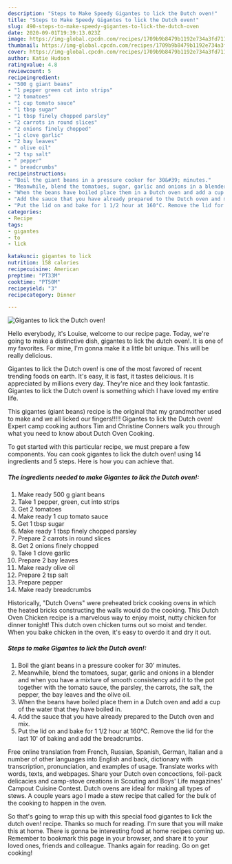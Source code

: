 ```yaml
---
description: "Steps to Make Speedy Gigantes to lick the Dutch oven!"
title: "Steps to Make Speedy Gigantes to lick the Dutch oven!"
slug: 490-steps-to-make-speedy-gigantes-to-lick-the-dutch-oven
date: 2020-09-01T19:39:13.023Z
image: https://img-global.cpcdn.com/recipes/1709b9b8479b1192e734a3fd7114aa5b/751x532cq70/gigantes-to-lick-the-dutch-oven-recipe-main-photo.jpg
thumbnail: https://img-global.cpcdn.com/recipes/1709b9b8479b1192e734a3fd7114aa5b/751x532cq70/gigantes-to-lick-the-dutch-oven-recipe-main-photo.jpg
cover: https://img-global.cpcdn.com/recipes/1709b9b8479b1192e734a3fd7114aa5b/751x532cq70/gigantes-to-lick-the-dutch-oven-recipe-main-photo.jpg
author: Katie Hudson
ratingvalue: 4.8
reviewcount: 5
recipeingredient:
- "500 g giant beans"
- "1 pepper green cut into strips"
- "2 tomatoes"
- "1 cup tomato sauce"
- "1 tbsp sugar"
- "1 tbsp finely chopped parsley"
- "2 carrots in round slices"
- "2 onions finely chopped"
- "1 clove garlic"
- "2 bay leaves"
- " olive oil"
- "2 tsp salt"
- " pepper"
- " breadcrumbs"
recipeinstructions:
- "Boil the giant beans in a pressure cooker for 30&#39; minutes."
- "Meanwhile, blend the tomatoes, sugar, garlic and onions in a blender and when you have a mixture of smooth consistency add it to the pot together with the tomato sauce, the parsley, the carrots, the salt, the pepper, the bay leaves and the olive oil."
- "When the beans have boiled place them in a Dutch oven and add a cup of the water that they have boiled in."
- "Add the sauce that you have already prepared to the Dutch oven and mix."
- "Put the lid on and bake for 1 1/2 hour at 160°C. Remove the lid for the last 10&#39; of baking and add the breadcrumbs."
categories:
- Recipe
tags:
- gigantes
- to
- lick

katakunci: gigantes to lick 
nutrition: 158 calories
recipecuisine: American
preptime: "PT33M"
cooktime: "PT50M"
recipeyield: "3"
recipecategory: Dinner

---
```



![Gigantes to lick the Dutch oven!](https://img-global.cpcdn.com/recipes/1709b9b8479b1192e734a3fd7114aa5b/751x532cq70/gigantes-to-lick-the-dutch-oven-recipe-main-photo.jpg)

Hello everybody, it's Louise, welcome to our recipe page. Today, we're going to make a distinctive dish, gigantes to lick the dutch oven!. It is one of my favorites. For mine, I'm gonna make it a little bit unique. This will be really delicious.

Gigantes to lick the Dutch oven! is one of the most favored of recent trending foods on earth. It's easy, it is fast, it tastes delicious. It is appreciated by millions every day. They're nice and they look fantastic. Gigantes to lick the Dutch oven! is something which I have loved my entire life.

This gigantes (giant beans) recipe is the original that my grandmother used to make and we all licked our fingers!!!!! Gigantes to lick the Dutch oven! Expert camp cooking authors Tim and Christine Conners walk you through what you need to know about Dutch Oven Cooking.


To get started with this particular recipe, we must prepare a few components. You can cook gigantes to lick the dutch oven! using 14 ingredients and 5 steps. Here is how you can achieve that.

<!--inarticleads1-->

##### The ingredients needed to make Gigantes to lick the Dutch oven!:

1. Make ready 500 g giant beans
1. Take 1 pepper, green, cut into strips
1. Get 2 tomatoes
1. Make ready 1 cup tomato sauce
1. Get 1 tbsp sugar
1. Make ready 1 tbsp finely chopped parsley
1. Prepare 2 carrots in round slices
1. Get 2 onions finely chopped
1. Take 1 clove garlic
1. Prepare 2 bay leaves
1. Make ready  olive oil
1. Prepare 2 tsp salt
1. Prepare  pepper
1. Make ready  breadcrumbs


Historically, &#34;Dutch Ovens&#34; were preheated brick cooking ovens in which the heated bricks constructing the walls would do the cooking. This Dutch Oven Chicken recipe is a marvelous way to enjoy moist, nutty chicken for dinner tonight! This dutch oven chicken turns out so moist and tender. When you bake chicken in the oven, it&#39;s easy to overdo it and dry it out. 

<!--inarticleads2-->

##### Steps to make Gigantes to lick the Dutch oven!:

1. Boil the giant beans in a pressure cooker for 30&#39; minutes.
1. Meanwhile, blend the tomatoes, sugar, garlic and onions in a blender and when you have a mixture of smooth consistency add it to the pot together with the tomato sauce, the parsley, the carrots, the salt, the pepper, the bay leaves and the olive oil.
1. When the beans have boiled place them in a Dutch oven and add a cup of the water that they have boiled in.
1. Add the sauce that you have already prepared to the Dutch oven and mix.
1. Put the lid on and bake for 1 1/2 hour at 160°C. Remove the lid for the last 10&#39; of baking and add the breadcrumbs.


Free online translation from French, Russian, Spanish, German, Italian and a number of other languages into English and back, dictionary with transcription, pronunciation, and examples of usage. Translate works with words, texts, and webpages. Share your Dutch oven concoctions, foil-pack delicacies and camp-stove creations in Scouting and Boys&#39; Life magazines&#39; Campout Cuisine Contest. Dutch ovens are ideal for making all types of stews. A couple years ago I made a stew recipe that called for the bulk of the cooking to happen in the oven. 

So that's going to wrap this up with this special food gigantes to lick the dutch oven! recipe. Thanks so much for reading. I'm sure that you will make this at home. There is gonna be interesting food at home recipes coming up. Remember to bookmark this page in your browser, and share it to your loved ones, friends and colleague. Thanks again for reading. Go on get cooking!
